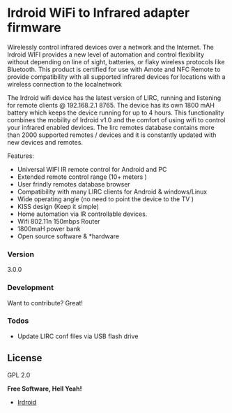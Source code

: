 # Irdroid WiFi to Infrared adapter firmware 

Wirelessly control infrared devices over a network and the Internet. The Irdroid WIFI provides a new level of automation and control flexibility without depending on line of sight, batteries, or flaky wireless protocols like Bluetooth. This product is certified for use with Amote and NFC Remote to provide compatibility with all supported infrared devices for locations with a wireless connection to the localnetwork

The Irdroid wifi device has the latest version of LIRC, running and listening for remote clients @ 192.168.2.1 8765. The device has its own 1800 mAH battery which keeps the device running for up to 4 hours. This functionality combines the mobility of Irdroid v1.0 and the comfort of using wifi to control your infrared enabled devices. The lirc remotes database contains more than 2000 supported remotes / devices and it is constantly updated with new devices and remotes.

Features:

* Universal WIFI  IR remote control for Android and PC
* Extended remote control range (10+ meters )
* User frindly remotes database browser
* Compatibility with many LIRC clients for Android & windows/Linux
* Wide operating angle (no need to point the device to the TV )
* KISS design (Keep it simple)
* Home automation via IR controllable devices.
* Wifi 802.11n 150mbps Router
* 1800maH power bank
* Open source software & *hardware

### Version
3.0.0
### Development

Want to contribute? Great!

### Todos

 - Update LIRC conf files via USB flash drive

License
----

GPL 2.0


**Free Software, Hell Yeah!**

- [Irdroid](http://www.irdroid.com)
